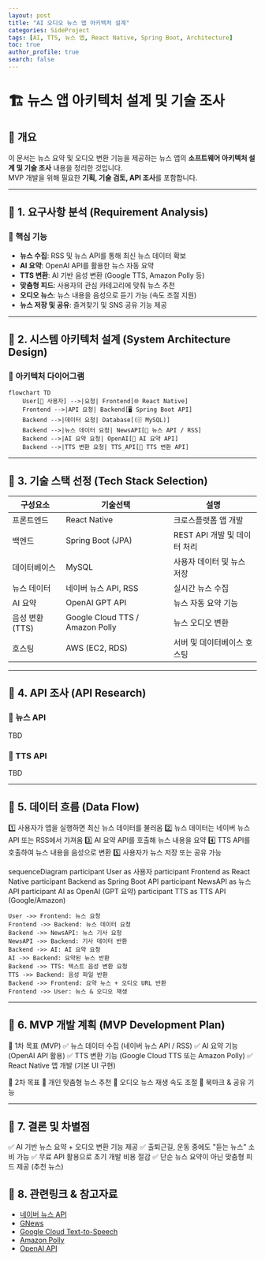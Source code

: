 ```yaml
---
layout: post
title: "AI 오디오 뉴스 앱 아키텍처 설계"
categories: SideProject
tags: [AI, TTS, 뉴스 앱, React Native, Spring Boot, Architecture]
toc: true
author_profile: true
search: false
---
```


# 🏗️ 뉴스 앱 아키텍처 설계 및 기술 조사

## 📌 개요

이 문서는 뉴스 요약 및 오디오 변환 기능을 제공하는 뉴스 앱의 **소프트웨어 아키텍처 설계 및 기술 조사** 내용을 정리한 것입니다.  
MVP 개발을 위해 필요한 **기획, 기술 검토, API 조사**를 포함합니다.

---

## 🔹 1. 요구사항 분석 (Requirement Analysis)

### 🎯 **핵심 기능**

- **뉴스 수집**: RSS 및 뉴스 API를 통해 최신 뉴스 데이터 확보
- **AI 요약**: OpenAI API를 활용한 뉴스 자동 요약
- **TTS 변환**: AI 기반 음성 변환 (Google TTS, Amazon Polly 등)
- **맞춤형 피드**: 사용자의 관심 카테고리에 맞춰 뉴스 추천
- **오디오 뉴스**: 뉴스 내용을 음성으로 듣기 가능 (속도 조절 지원)
- **뉴스 저장 및 공유**: 즐겨찾기 및 SNS 공유 기능 제공

---

## 🔹 2. 시스템 아키텍처 설계 (System Architecture Design)

### 📌 **아키텍처 다이어그램**

```mermaid
flowchart TD
    User[📱 사용자] -->|요청| Frontend[🌐 React Native]
    Frontend -->|API 요청| Backend[🖥️ Spring Boot API]
    Backend -->|데이터 요청| Database[(🗄️ MySQL)]
    Backend -->|뉴스 데이터 요청| NewsAPI[📰 뉴스 API / RSS]
    Backend -->|AI 요약 요청| OpenAI[🤖 AI 요약 API]
    Backend -->|TTS 변환 요청| TTS_API[🎤 TTS 변환 API]
```

---

## 🔹 3. 기술 스택 선정 (Tech Stack Selection)

| 구성요소        | 기술선택                        | 설명                         |
| --------------- | ------------------------------- | ---------------------------- |
| 프론트엔드      | React Native                    | 크로스플랫폼 앱 개발         |
| 백엔드          | Spring Boot (JPA)               | REST API 개발 및 데이터 처리 |
| 데이터베이스    | MySQL                           | 사용자 데이터 및 뉴스 저장   |
| 뉴스 데이터     | 네이버 뉴스 API, RSS            | 실시간 뉴스 수집             |
| AI 요약         | OpenAI GPT API                  | 뉴스 자동 요약 기능          |
| 음성 변환 (TTS) | Google Cloud TTS / Amazon Polly | 뉴스 오디오 변환             |
| 호스팅          | AWS (EC2, RDS)                  | 서버 및 데이터베이스 호스팅  |

---

## 🔹 4. API 조사 (API Research)

### 📰 뉴스 API

TBD

### 🎤 TTS API

TBD

---

## 🔹 5. 데이터 흐름 (Data Flow)

1️⃣ 사용자가 앱을 실행하면 최신 뉴스 데이터를 불러옴
2️⃣ 뉴스 데이터는 네이버 뉴스 API 또는 RSS에서 가져옴
3️⃣ AI 요약 API를 호출해 뉴스 내용을 요약
4️⃣ TTS API를 호출하여 뉴스 내용을 음성으로 변환
5️⃣ 사용자가 뉴스 저장 또는 공유 가능

sequenceDiagram
participant User as 사용자
participant Frontend as React Native
participant Backend as Spring Boot API
participant NewsAPI as 뉴스 API
participant AI as OpenAI (GPT 요약)
participant TTS as TTS API (Google/Amazon)

    User ->> Frontend: 뉴스 요청
    Frontend ->> Backend: 뉴스 데이터 요청
    Backend ->> NewsAPI: 뉴스 기사 요청
    NewsAPI ->> Backend: 기사 데이터 반환
    Backend ->> AI: AI 요약 요청
    AI ->> Backend: 요약된 뉴스 반환
    Backend ->> TTS: 텍스트 음성 변환 요청
    TTS ->> Backend: 음성 파일 반환
    Backend ->> Frontend: 요약 뉴스 + 오디오 URL 반환
    Frontend ->> User: 뉴스 & 오디오 재생

---

## 🔹 6. MVP 개발 계획 (MVP Development Plan)

🎯 1차 목표 (MVP)
✅ 뉴스 데이터 수집 (네이버 뉴스 API / RSS)
✅ AI 요약 기능 (OpenAI API 활용)
✅ TTS 변환 기능 (Google Cloud TTS 또는 Amazon Polly)
✅ React Native 앱 개발 (기본 UI 구현)

🚀 2차 목표
🔹 개인 맞춤형 뉴스 추천
🔹 오디오 뉴스 재생 속도 조절
🔹 북마크 & 공유 기능

---

## 🔹 7. 결론 및 차별점

✅ AI 기반 뉴스 요약 + 오디오 변환 기능 제공
✅ 출퇴근길, 운동 중에도 "듣는 뉴스" 소비 가능
✅ 무료 API 활용으로 초기 개발 비용 절감
✅ 단순 뉴스 요약이 아닌 맞춤형 피드 제공 (추천 뉴스)

## 🔹 8. 관련링크 & 참고자료

- [네이버 뉴스 API](https://developers.naver.com/docs/serviceapi/search/news/news.md)
- [GNews](https://gnews.io/)
- [Google Cloud Text-to-Speech](https://cloud.google.com/text-to-speech)
- [Amazon Polly](https://aws.amazon.com/ko/polly/)
- [OpenAI API](https://platform.openai.com/docs/overview)

